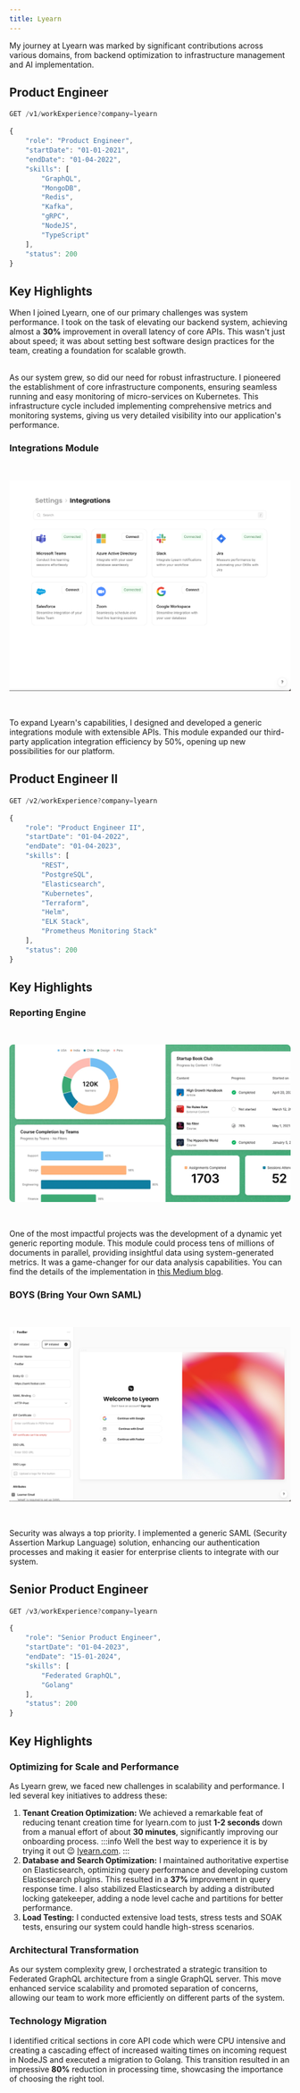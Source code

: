 ```yaml
---
title: Lyearn
---
```


My journey at Lyearn was marked by significant contributions across various domains, from backend optimization to infrastructure management and AI implementation.

## Product Engineer
```js
GET /v1/workExperience?company=lyearn
```

```js
{
	"role": "Product Engineer",
	"startDate": "01-01-2021",
	"endDate": "01-04-2022",
	"skills": [
		"GraphQL",
		"MongoDB",
		"Redis",
		"Kafka",
		"gRPC",
		"NodeJS",
		"TypeScript"
	],
	"status": 200
}
```

## Key Highlights

When I joined Lyearn, one of our primary challenges was system performance. I took on the task of elevating our backend system, achieving almost a **30%** improvement in overall latency of core APIs. This wasn't just about speed; it was about setting best software design practices for the team, creating a foundation for scalable growth.

<br />
As our system grew, so did our need for robust infrastructure. I pioneered the establishment of core infrastructure components, ensuring seamless running and easy monitoring of micro-services on Kubernetes. This infrastructure cycle included implementing comprehensive metrics and monitoring systems, giving us very detailed visibility into our application's performance.

### Integrations Module

<br />
<div class="custom-cover-image">

![lyearn-integration](/img/lyearn-integration.png)

</div>
<br />

To expand Lyearn's capabilities, I designed and developed a generic integrations module with extensible APIs. This module expanded our third-party application integration efficiency by 50%, opening up new possibilities for our platform.

## Product Engineer II
```js
GET /v2/workExperience?company=lyearn
```

```js
{
	"role": "Product Engineer II",
	"startDate": "01-04-2022",
	"endDate": "01-04-2023",
	"skills": [
		"REST",
		"PostgreSQL",
		"Elasticsearch",
		"Kubernetes",
		"Terraform",
		"Helm",
		"ELK Stack",
		"Prometheus Monitoring Stack"
	],
	"status": 200
}
```

## Key Highlights

### Reporting Engine

<br />
<div class="custom-cover-image">

![lyearn-reporting](/img/lyearn-reporting.png)

</div>
<br />

One of the most impactful projects was the development of a dynamic yet generic reporting module. This module could process tens of millions of documents in parallel, providing insightful data using system-generated metrics. It was a game-changer for our data analysis capabilities. You can find the details of the implementation in [this Medium blog](https://blog.lyearn.com/how-we-built-a-reporting-module-powered-by-user-driven-custom-es-queries-96f206d886f8).

### BOYS (Bring Your Own SAML)

<br />
<div class="custom-cover-image">

![lyearn-saml](/img/lyearn-saml.png)

</div>
<br />

Security was always a top priority. I implemented a generic SAML (Security Assertion Markup Language) solution, enhancing our authentication processes and making it easier for enterprise clients to integrate with our system.

## Senior Product Engineer
```js
GET /v3/workExperience?company=lyearn
```

```js
{
	"role": "Senior Product Engineer",
	"startDate": "01-04-2023",
	"endDate": "15-01-2024",
	"skills": [
		"Federated GraphQL",
		"Golang"
	],
	"status": 200
}
```

## Key Highlights

### Optimizing for Scale and Performance
As Lyearn grew, we faced new challenges in scalability and performance. I led several key initiatives to address these:

1. **Tenant Creation Optimization:** We achieved a remarkable feat of reducing tenant creation time for lyearn.com to just **1-2 seconds** down from a manual effort of about **30 minutes**, significantly improving our onboarding process.
:::info
Well the best way to experience it is by trying it out 😉 [lyearn.com](https://www.lyearn.com/signup).
:::
2. **Database and Search Optimization:** I maintained authoritative expertise on Elasticsearch, optimizing query performance and developing custom Elasticsearch plugins. This resulted in a **37%** improvement in query response time. I also stabilized Elasticsearch by adding a distributed locking gatekeeper, adding a node level cache and partitions for better performance.
3. **Load Testing:** I conducted extensive load tests, stress tests and SOAK tests, ensuring our system could handle high-stress scenarios.

### Architectural Transformation
As our system complexity grew, I orchestrated a strategic transition to Federated GraphQL architecture from a single GraphQL server. This move enhanced service scalability and promoted separation of concerns, allowing our team to work more efficiently on different parts of the system.

### Technology Migration
I identified critical sections in core API code which were CPU intensive and creating a cascading effect of increased waiting times on incoming request in NodeJS and executed a migration to Golang. This transition resulted in an impressive **80%** reduction in processing time, showcasing the importance of choosing the right tool.
